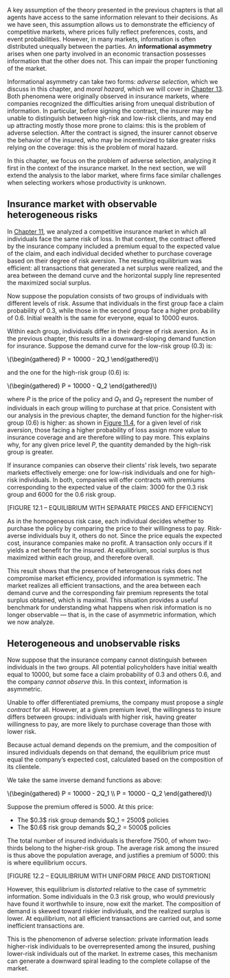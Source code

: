 A key assumption of the theory presented in the previous chapters is that all agents have access to the same information relevant to their decisions. As we have seen, this assumption allows us to demonstrate the efficiency of competitive markets, where prices fully reflect preferences, costs, and event probabilities. However, in many markets, information is often distributed unequally between the parties. An <b>informational asymmetry</b> arises when one party involved in an economic transaction possesses information that the other does not. This can impair the proper functioning of the market.

Informational asymmetry can take two forms: <i>adverse selection</i>, which we discuss in this chapter, and <i>moral hazard</i>, which we will cover in <a href="{{ site.baseurl }}/it/V/13">Chapter 13</a>. Both phenomena were originally observed in insurance markets, where companies recognized the difficulties arising from unequal distribution of information. In particular, before signing the contract, the insurer may be unable to distinguish between high-risk and low-risk clients, and may end up attracting mostly those more prone to claims: this is the problem of adverse selection. After the contract is signed, the insurer cannot observe the behavior of the insured, who may be incentivized to take greater risks relying on the coverage: this is the problem of moral hazard.

In this chapter, we focus on the problem of adverse selection, analyzing it first in the context of the insurance market. In the next section, we will extend the analysis to the labor market, where firms face similar challenges when selecting workers whose productivity is unknown.
<h2>Insurance market with observable heterogeneous risks</h2>

In <a href="{{ site.baseurl }}/it/V/11">Chapter 11</a>, we analyzed a competitive insurance market in which all individuals face the same risk of loss. In that context, the contract offered by the insurance company included a premium equal to the expected value of the claim, and each individual decided whether to purchase coverage based on their degree of risk aversion. The resulting equilibrium was efficient: all transactions that generated a net surplus were realized, and the area between the demand curve and the horizontal supply line represented the maximized social surplus.

Now suppose the population consists of two groups of individuals with different levels of risk. Assume that individuals in the first group face a claim probability of $0.3$, while those in the second group face a higher probability of $0.6$. Initial wealth is the same for everyone, equal to $10000$ euros.

Within each group, individuals differ in their degree of risk aversion. As in the previous chapter, this results in a downward-sloping demand function for insurance. Suppose the demand curve for the low-risk group ($0.3$) is:
<p><span style="color: Black;"> \(\begin{gathered} P = 10000 - 2Q_1 \end{gathered}\) </span></p>

and the one for the high-risk group ($0.6$) is:
<p><span style="color: Black;"> \(\begin{gathered} P = 10000 - Q_2 \end{gathered}\) </span></p>

where $P$ is the price of the policy and $Q_1$ and $Q_2$ represent the number of individuals in each group willing to purchase at that price. Consistent with our analysis in the previous chapter, the demand function for the higher-risk group ($0.6$) is higher: as shown in <a href="{{ site.baseurl }}/it/V/11/2#gr_insurance-demand">Figure 11.4</a>, for a given level of risk aversion, those facing a higher probability of loss assign more value to insurance coverage and are therefore willing to pay more. This explains why, for any given price level $P$, the quantity demanded by the high-risk group is greater.

If insurance companies can observe their clients’ risk levels, two separate markets effectively emerge: one for low-risk individuals and one for high-risk individuals. In both, companies will offer contracts with premiums corresponding to the expected value of the claim: $3000$ for the $0.3$ risk group and $6000$ for the $0.6$ risk group.

[FIGURE 12.1 – EQUILIBRIUM WITH SEPARATE PRICES AND EFFICIENCY]

As in the homogeneous risk case, each individual decides whether to purchase the policy by comparing the price to their willingness to pay. Risk-averse individuals buy it, others do not. Since the price equals the expected cost, insurance companies make no profit. A transaction only occurs if it yields a net benefit for the insured. At equilibrium, social surplus is thus maximized within each group, and therefore overall.

This result shows that the presence of heterogeneous risks does not compromise market efficiency, provided information is symmetric. The market realizes all efficient transactions, and the area between each demand curve and the corresponding fair premium represents the total surplus obtained, which is maximal. This situation provides a useful benchmark for understanding what happens when risk information is no longer observable — that is, in the case of asymmetric information, which we now analyze.
<h2>Heterogeneous and unobservable risks</h2>

Now suppose that the insurance company cannot distinguish between individuals in the two groups. All potential policyholders have initial wealth equal to $10000$, but some face a claim probability of $0.3$ and others $0.6$, and the company <i>cannot observe this</i>. In this context, information is asymmetric.

Unable to offer differentiated premiums, the company must propose a <i>single contract</i> for all. However, at a given premium level, the willingness to insure differs between groups: individuals with higher risk, having greater willingness to pay, are more likely to purchase coverage than those with lower risk.

Because actual demand depends on the premium, and the composition of insured individuals depends on that demand, the equilibrium price must equal the company’s expected cost, calculated based on the composition of its clientele.

We take the same inverse demand functions as above:
<p><span style="color: Black;"> \(\begin{gathered} P = 10000 - 2Q_1 \\ P = 10000 - Q_2 \end{gathered}\) </span></p>

Suppose the premium offered is $5000$. At this price:
<ul> <li>The $0.3$ risk group demands $Q_1 = 2500$ policies</li> <li>The $0.6$ risk group demands $Q_2 = 5000$ policies</li> </ul>

The total number of insured individuals is therefore $7500$, of whom two-thirds belong to the higher-risk group. The average risk among the insured is thus above the population average, and justifies a premium of $5000$: this is where equilibrium occurs.

[FIGURE 12.2 – EQUILIBRIUM WITH UNIFORM PRICE AND DISTORTION]

However, this equilibrium is <i>distorted</i> relative to the case of symmetric information. Some individuals in the $0.3$ risk group, who would previously have found it worthwhile to insure, now exit the market. The composition of demand is skewed toward riskier individuals, and the realized surplus is lower. At equilibrium, not all efficient transactions are carried out, and some inefficient transactions are.

This is the phenomenon of adverse selection: private information leads higher-risk individuals to be overrepresented among the insured, pushing lower-risk individuals out of the market. In extreme cases, this mechanism can generate a downward spiral leading to the complete collapse of the market.